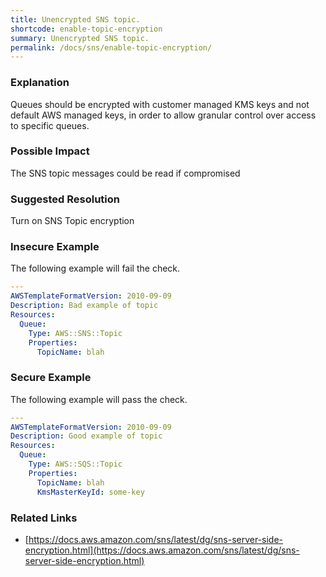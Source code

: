 ```yaml
---
title: Unencrypted SNS topic.
shortcode: enable-topic-encryption
summary: Unencrypted SNS topic. 
permalink: /docs/sns/enable-topic-encryption/
---
```


### Explanation

Queues should be encrypted with customer managed KMS keys and not default AWS managed keys, in order to allow granular control over access to specific queues.

### Possible Impact
The SNS topic messages could be read if compromised

### Suggested Resolution
Turn on SNS Topic encryption


### Insecure Example

The following example will fail the  check.

```yaml
---
AWSTemplateFormatVersion: 2010-09-09
Description: Bad example of topic
Resources:
  Queue:
    Type: AWS::SNS::Topic
    Properties:
      TopicName: blah


```



### Secure Example

The following example will pass the  check.

```yaml
---
AWSTemplateFormatVersion: 2010-09-09
Description: Good example of topic
Resources:
  Queue:
    Type: AWS::SQS::Topic
    Properties:
      TopicName: blah
      KmsMasterKeyId: some-key


```




### Related Links


- [https://docs.aws.amazon.com/sns/latest/dg/sns-server-side-encryption.html](https://docs.aws.amazon.com/sns/latest/dg/sns-server-side-encryption.html)


